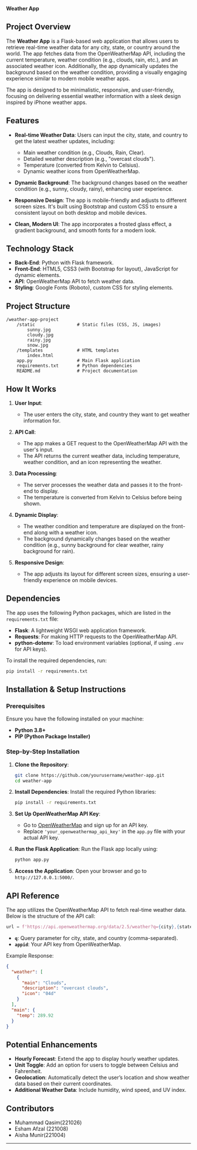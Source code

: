 
**Weather App**

## **Project Overview**

The **Weather App** is a Flask-based web application that allows users to retrieve real-time weather data for any city, state, or country around the world. The app fetches data from the OpenWeatherMap API, including the current temperature, weather condition (e.g., clouds, rain, etc.), and an associated weather icon. Additionally, the app dynamically updates the background based on the weather condition, providing a visually engaging experience similar to modern mobile weather apps.

The app is designed to be minimalistic, responsive, and user-friendly, focusing on delivering essential weather information with a sleek design inspired by iPhone weather apps.

## **Features**

- **Real-time Weather Data**: Users can input the city, state, and country to get the latest weather updates, including:
  - Main weather condition (e.g., Clouds, Rain, Clear).
  - Detailed weather description (e.g., "overcast clouds").
  - Temperature (converted from Kelvin to Celsius).
  - Dynamic weather icons from OpenWeatherMap.

- **Dynamic Background**: The background changes based on the weather condition (e.g., sunny, cloudy, rainy), enhancing user experience.

- **Responsive Design**: The app is mobile-friendly and adjusts to different screen sizes. It's built using Bootstrap and custom CSS to ensure a consistent layout on both desktop and mobile devices.

- **Clean, Modern UI**: The app incorporates a frosted glass effect, a gradient background, and smooth fonts for a modern look.

## **Technology Stack**

- **Back-End**: Python with Flask framework.
- **Front-End**: HTML5, CSS3 (with Bootstrap for layout), JavaScript for dynamic elements.
- **API**: OpenWeatherMap API to fetch weather data.
- **Styling**: Google Fonts (Roboto), custom CSS for styling elements.

## **Project Structure**

```
/weather-app-project
    /static                # Static files (CSS, JS, images)
        sunny.jpg
        cloudy.jpg
        rainy.jpg
        snow.jpg
    /templates             # HTML templates
        index.html
    app.py                 # Main Flask application
    requirements.txt       # Python dependencies
    README.md              # Project documentation
```

## **How It Works**

1. **User Input**: 
   - The user enters the city, state, and country they want to get weather information for.
   
2. **API Call**: 
   - The app makes a GET request to the OpenWeatherMap API with the user's input.
   - The API returns the current weather data, including temperature, weather condition, and an icon representing the weather.

3. **Data Processing**: 
   - The server processes the weather data and passes it to the front-end to display.
   - The temperature is converted from Kelvin to Celsius before being shown.

4. **Dynamic Display**: 
   - The weather condition and temperature are displayed on the front-end along with a weather icon.
   - The background dynamically changes based on the weather condition (e.g., sunny background for clear weather, rainy background for rain).

5. **Responsive Design**: 
   - The app adjusts its layout for different screen sizes, ensuring a user-friendly experience on mobile devices.

## **Dependencies**

The app uses the following Python packages, which are listed in the `requirements.txt` file:

- **Flask**: A lightweight WSGI web application framework.
- **Requests**: For making HTTP requests to the OpenWeatherMap API.
- **python-dotenv**: To load environment variables (optional, if using `.env` for API keys).

To install the required dependencies, run:
```bash
pip install -r requirements.txt
```

## **Installation & Setup Instructions**

### **Prerequisites**

Ensure you have the following installed on your machine:

- **Python 3.8+**
- **PIP (Python Package Installer)**

### **Step-by-Step Installation**

1. **Clone the Repository**:
   ```bash
   git clone https://github.com/yourusername/weather-app.git
   cd weather-app
   ```

2. **Install Dependencies**:
   Install the required Python libraries:
   ```bash
   pip install -r requirements.txt
   ```

3. **Set Up OpenWeatherMap API Key**:
   - Go to [OpenWeatherMap](https://home.openweathermap.org/users/sign_up) and sign up for an API key.
   - Replace `'your_openweathermap_api_key'` in the `app.py` file with your actual API key.

4. **Run the Flask Application**:
   Run the Flask app locally using:
   ```bash
   python app.py
   ```

5. **Access the Application**:
   Open your browser and go to `http://127.0.0.1:5000/`.

## **API Reference**

The app utilizes the OpenWeatherMap API to fetch real-time weather data. Below is the structure of the API call:

```python
url = f'https://api.openweathermap.org/data/2.5/weather?q={city},{state},{country}&appid={api_key}'
```

- **`q`**: Query parameter for city, state, and country (comma-separated).
- **`appid`**: Your API key from OpenWeatherMap.

Example Response:
```json
{
  "weather": [
    {
      "main": "Clouds",
      "description": "overcast clouds",
      "icon": "04d"
    }
  ],
  "main": {
    "temp": 289.92
  }
}
```

## **Potential Enhancements**

- **Hourly Forecast**: Extend the app to display hourly weather updates.
- **Unit Toggle**: Add an option for users to toggle between Celsius and Fahrenheit.
- **Geolocation**: Automatically detect the user’s location and show weather data based on their current coordinates.
- **Additional Weather Data**: Include humidity, wind speed, and UV index.

## **Contributors**

-  Muhammad Qasim(221026)
- Esham Afzal (221008)
- Aisha Munir(221004)

---

